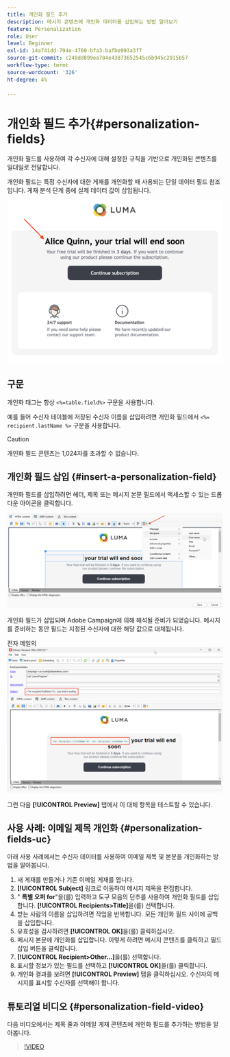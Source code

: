 ```yaml
---
title: 개인화 필드 추가
description: 메시지 콘텐츠에 개인화 데이터를 삽입하는 방법 알아보기
feature: Personalization
role: User
level: Beginner
exl-id: 14a741dd-794e-4760-bfa3-bafbe993a3f7
source-git-commit: c248dd899ea704e43873652545c6b945c2915b57
workflow-type: tm+mt
source-wordcount: '326'
ht-degree: 4%

---
```


# 개인화 필드 추가{#personalization-fields}

개인화 필드를 사용하여 각 수신자에 대해 설정한 규칙을 기반으로 개인화된 콘텐츠를 일대일로 전달합니다.

개인화 필드는 특정 수신자에 대한 게재를 개인화할 때 사용되는 단일 데이터 필드 참조입니다. 게재 분석 단계 중에 실제 데이터 값이 삽입됩니다.

![메시지 개인화 샘플](assets/perso-name-sample.png)

## 구문

개인화 태그는 항상 `<%=table.field%>` 구문을 사용합니다.

예를 들어 수신자 테이블에 저장된 수신자 이름을 삽입하려면 개인화 필드에서 `<%= recipient.lastName %>` 구문을 사용합니다.

>[!CAUTION]
>
>개인화 필드 콘텐츠는 1,024자를 초과할 수 없습니다.

## 개인화 필드 삽입 {#insert-a-personalization-field}

개인화 필드를 삽입하려면 헤더, 제목 또는 메시지 본문 필드에서 액세스할 수 있는 드롭다운 아이콘을 클릭합니다.

![개인화 필드 삽입](assets/perso-field-insert.png)

개인화 필드가 삽입되며 Adobe Campaign에 의해 해석될 준비가 되었습니다. 메시지를 준비하는 동안 필드는 지정된 수신자에 대한 해당 값으로 대체됩니다.

전자 메일의 ![개인화 필드](assets/perso-fields-in-msg.png)

그런 다음 **[!UICONTROL Preview]** 탭에서 이 대체 항목을 테스트할 수 있습니다.

<!--Learn more about message preview in [this page]().-->

## 사용 사례: 이메일 제목 개인화 {#personalization-fields-uc}

아래 사용 사례에서는 수신자 데이터를 사용하여 이메일 제목 및 본문을 개인화하는 방법을 알아봅니다.

1. 새 게재를 만들거나 기존 이메일 게재를 엽니다.
1. **[!UICONTROL Subject]** 링크로 이동하여 메시지 제목을 편집합니다.
1. &quot; **특별 오퍼 for**&quot;을(를) 입력하고 도구 모음의 단추를 사용하여 개인화 필드를 삽입합니다. **[!UICONTROL Recipients>Title]**&#x200B;을(를) 선택합니다.
1. 받는 사람의 이름을 삽입하려면 작업을 반복합니다. 모든 개인화 필드 사이에 공백을 삽입합니다.
1. 유효성을 검사하려면 **[!UICONTROL OK]**&#x200B;을(를) 클릭하십시오.
1. 메시지 본문에 개인화를 삽입합니다. 이렇게 하려면 메시지 콘텐츠를 클릭하고 필드 삽입 버튼을 클릭합니다.
1. **[!UICONTROL Recipient>Other...]**&#x200B;을(를) 선택합니다.
1. 표시할 정보가 있는 필드를 선택하고 **[!UICONTROL OK]**&#x200B;을(를) 클릭합니다.
1. 개인화 결과를 보려면 **[!UICONTROL Preview]** 탭을 클릭하십시오. 수신자의 메시지를 표시할 수신자를 선택해야 합니다.



## 튜토리얼 비디오 {#personalization-field-video}

다음 비디오에서는 제목 줄과 이메일 게재 콘텐츠에 개인화 필드를 추가하는 방법을 알아봅니다.

>[!VIDEO](https://video.tv.adobe.com/v/31879?quality=12&captions=kor)
